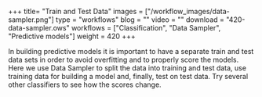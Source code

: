 +++
title= "Train and Test Data"
images =  ["/workflow_images/data-sampler.png"]
type = "workflows"
blog =  ""
video = ""
download = "420-data-sampler.ows"
workflows = ["Classification", "Data Sampler", "Predictive models"]
weight = 420
+++

In building predictive models it is important to have a separate train and test data sets in order to avoid overfitting and to properly score the models. Here we use Data Sampler to split the data into training and test data, use training data for building a model and, finally, test on test data. Try several other classifiers to see how the scores change.
